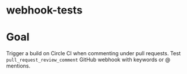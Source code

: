 # webhook-tests

# Goal
Trigger a build on Circle CI when commenting under pull requests. 
Test `pull_request_review_comment` GitHub webhook with keywords or @ mentions.
